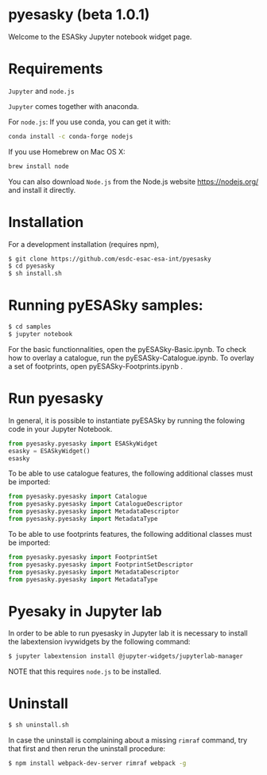 # pyesasky (beta 1.0.1)

Welcome to the ESASky Jupyter notebook widget page. 

# Requirements

`Jupyter` and `node.js`

`Jupyter` comes together with anaconda. 

For `node.js`:
If you use conda, you can get it with:

```bash
conda install -c conda-forge nodejs
```

If you use Homebrew on Mac OS X:
```bash
brew install node
```
You can also download `Node.js` from the Node.js website https://nodejs.org/ and install it directly.

# Installation

For a development installation (requires npm),
```bash
$ git clone https://github.com/esdc-esac-esa-int/pyesasky
$ cd pyesasky
$ sh install.sh
```

# Running pyESASky samples:
```bash
$ cd samples
$ jupyter notebook
```

For the basic functionnalities, open the pyESASky-Basic.ipynb. To check how to overlay a catalogue, run the pyESASky-Catalogue.ipynb. To overlay a set of footprints, open pyESASky-Footprints.ipynb .

# Run pyesasky

In general, it is possible to instantiate pyESASky by running the folowing code in your Jupyter Notebook.

```python
from pyesasky.pyesasky import ESASkyWidget
esasky = ESASkyWidget()
esasky
```
To be able to use catalogue features, the following additional classes must be imported:

```python
from pyesasky.pyesasky import Catalogue
from pyesasky.pyesasky import CatalogueDescriptor
from pyesasky.pyesasky import MetadataDescriptor
from pyesasky.pyesasky import MetadataType
```

To be able to use footprints features, the following additional classes must be imported:

```python
from pyesasky.pyesasky import FootprintSet
from pyesasky.pyesasky import FootprintSetDescriptor
from pyesasky.pyesasky import MetadataDescriptor
from pyesasky.pyesasky import MetadataType
```

# Pyesaky in Jupyter lab

In order to be able to run pyesasky in Jupyter lab it is necessary to install the labextension ivywidgets by the following command:

```bash
$ jupyter labextension install @jupyter-widgets/jupyterlab-manager
```

NOTE that this requires `node.js` to be installed. 

# Uninstall

```bash
$ sh uninstall.sh
```

In case the uninstall is complaining about a missing `rimraf` command, try that first and then rerun the uninstall procedure:

```bash
$ npm install webpack-dev-server rimraf webpack -g
```
